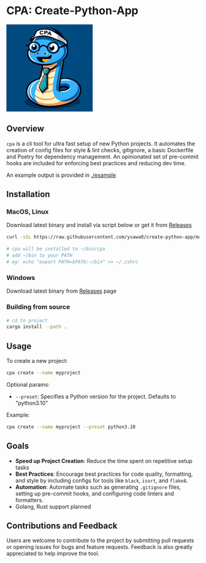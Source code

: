 # CPA: Create-Python-App

![CPA Logo](cpa.png)

## Overview

`cpa` is a cli tool for ultra fast setup of new Python projects. It automates the creation of config files for style & lint checks, gitignore, a basic Dockerfile and Poetry for dependency management. An opinionated set of pre-commit hooks are included for enforcing best practices and reducing dev time.

An example output is provided in [./example](https://github.com/ysawa0/create-python-app/tree/main/example)

## Installation

### MacOS, Linux

Download latest binary and install via script below or get it from [Releases](https://github.com/ysawa0/create-python-app/releases)

```bash
curl -sSL https://raw.githubusercontent.com/ysawa0/create-python-app/main/install.sh | bash
```

```bash
# cpa will be installed to ~/bin/cpa
# add ~/bin to your PATH
# eg: echo "export PATH=$PATH:~/bin" >> ~/.zshrc
```

### Windows

Download latest binary from [Releases](https://github.com/ysawa0/create-python-app/releases) page

### Building from source

```bash
# cd to project
cargo install --path .
```

## Usage

To create a new project:

```bash
cpa create --name myproject
```

Optional params:

- `--preset`: Specifies a Python version for the project. Defaults to "python3.10"

Example:

```bash
cpa create --name myproject --preset python3.10
```

## Goals

- **Speed up Project Creation**: Reduce the time spent on repetitive setup tasks
- **Best Practices**: Encourage best practices for code quality, formatting, and style by including configs for tools like `black`, `isort`, and `flake8`.
- **Automation**: Automate tasks such as generating `.gitignore` files, setting up pre-commit hooks, and configuring code linters and formatters.
- Golang, Rust support planned

## Contributions and Feedback

Users are welcome to contribute to the project by submitting pull requests or opening issues for bugs and feature requests. Feedback is also greatly appreciated to help improve the tool.
